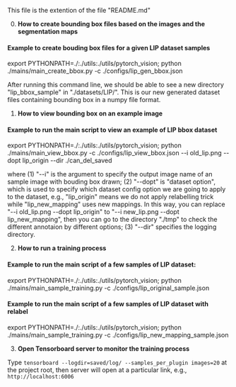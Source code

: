 This file is the extention of the file "README.md"

0. **How to create bounding box files based on the images and the segmentation maps**
#### Example to create bouding box files for a given LIP dataset samples
export PYTHONPATH=./:./utils:./utils/pytorch_vision; python ./mains/main_create_bbox.py -c ./configs/lip_gen_bbox.json

After running this command line, we should be able to see a new directory "lip_bbox_sample" in "./datasets/LIP/". This is our new generated dataset files containing bounding box in a numpy file format.

1. **How to view bounding box on an example image**
#### Example to run the main script to view an example of LIP bbox dataset 
export PYTHONPATH=./:./utils:./utils/pytorch_vision; python ./mains/main_view_bbox.py -c ./configs/lip_view_bbox.json --i old_lip.png --dopt lip_origin --dir ./can_del_saved


where (1) "--i" is the argument to specify the output image name of an sample image with bouding box drawn; (2) "--dopt" is "dataset option", which is used to specify which dataset config option we are going to apply to the dataset, e.g., "lip_origin" means we do not apply relabelling trick while "lip_new_mapping" uses new mappings.
In this way, you can replace "--i old_lip.png --dopt lip_origin" to "--i new_lip.png --dopt lip_new_mapping", then you can go to the directory "./tmp" to check the different annotaion by different options; (3) "--dir" specifies the logging directory.


2. **How to run a training process**

#### Example to run the main script of a few samples of LIP dataset:
export PYTHONPATH=./:./utils:./utils/pytorch_vision; python ./mains/main_sample_training.py -c ./configs/lip_original_sample.json


#### Example to run the main script of a few samples of LIP dataset with relabel
export PYTHONPATH=./:./utils:./utils/pytorch_vision; python ./mains/main_sample_training.py -c ./configs/lip_new_mapping_sample.json



3. **Open Tensorboard server to monitor the training process** 

Type `tensorboard --logdir=saved/log/ --samples_per_plugin images=20` at the project root, then server will open at a particular link, e.g., `http://localhost:6006`
